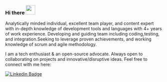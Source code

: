 ### Hi there  <img src="https://raw.githubusercontent.com/aemmadi/aemmadi/master/wave.gif" width="30">

Analytically minded individual, excellent team player, and content expert with in-depth knowledge of development tools and languages with 4+ years of work experience.
Developing and guiding team including coding,testing, and integration.Seeking to leverage proven achievements, and working knowledge of scrum and agile methodology.

I am a tech enthusiast & an open-source advocate. Always open to collaborating on projects and innovative/disruptive ideas. Feel free to connect with me here:

[![Linkedin Badge](https://img.shields.io/badge/-mkvimalan-blue?style=flat-square&logo=Linkedin&logoColor=white&link=https://www.linkedin.com/in/mkvimalan/)](https://www.linkedin.com/in/mkvimalan/)

<!--
**KIRUVI5/KIRUVI5** is a ✨ _special_ ✨ repository because its `README.md` (this file) appears on your GitHub profile.

Here are some ideas to get you started:

- 🔭 I’m currently working on ...
- 🌱 I’m currently learning ...
- 👯 I’m looking to collaborate on ...
- 🤔 I’m looking for help with ...
- 💬 Ask me about ...
- 📫 How to reach me: ...
- 😄 Pronouns: ...
- ⚡ Fun fact: ...
-->
